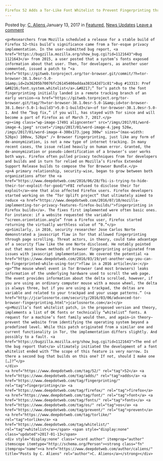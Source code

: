 ```yaml
---
Firefox 52 Adds a Tor-Like Font Whitelist to Prevent Fingerprinting through OS Fonts
---
```

<article class="post-listing post-17489 post type-post status-publish format-standard has-post-thumbnail hentry  tag-4830 tag-adds tag-fingerprinting tag-firefox tag-font tag-fonts tag-os tag-prevent like tag-whitelist">
    <div class="post-inner">
        <span>Posted by: <a href="https://www.deepdotweb.com/author/caliens/" title="">C. Aliens </a></span>
    <span>January 13, 2017</span>
    <span>in <a href="https://www.deepdotweb.com/category/deepdot-news/" rel="category tag">Featured</a>, <a href="https://www.deepdotweb.com/category/news-updates/" rel="category tag">News Updates</a></span>
    <span><a href="https://www.deepdotweb.com/2017/01/13/firefox-52-adds-tor-like-font-whitelist-prevent-fingerprinting-os-fonts/#respond">Leave a comment</a></span>
    </p>
    <div class="clear"></div>
    
    <p>Researchers from Mozilla scheduled a release for a stable build of Firefox 52—this build’s significance came from a Tor-esque privacy implementation. In the user-submitted bug report, <a href="https://bugzilla.mozilla.org/show_bug.cgi?id=1121643">Bug 1121643</a> from 2015, a user posted that a system’s fonts exposed information about that user. Then, Tor developers, as another user commented, issued a patch to “<a href="https://gitweb.torproject.org/tor-browser.git/commit/?h=tor-browser-38.1.0esr-5.0-1&amp;id=2a36205b70076fc26145400addaa383142d71c81">Bug #13313: Pref &#8216;font.system.whitelist</a>.&#8217;” Tor’s patch to the font fingerprinting initially landed in a remote tracking branch of an early version—<a href="https://gitweb.torproject.org/tor-browser.git/tag/?h=tor-browser-38.1.0esr-5.0-1&amp;id=tor-browser-38.1.0esr-5.0-1-build3">5.0-1-build3</a>—of tor-browser-38.1.0esr-5.0-1. And the “bug fix,” if you will, has stayed with Tor since and will become a part of Firefox as of March 7, 2017.</p>
    <p><img class="wp-image-17491 aligncenter" src="/imgs/2017/01/word-image-4.jpeg" srcset="/imgs/2017/01/word-image-4.jpeg 526w, /imgs/2017/01/word-image-4-300x173.jpeg 300w" sizes="(max-width: 526px) 100vw, 526px" /> Browser fingerprinting, just like any form of de-anonymization, is not a new type of internet tracking. In many recent cases, the issue relied heavily on human error. Granted, the de-anonymization or pseudo-identification of a browser’s user works both ways. Firefox often pulled privacy techniques from Tor developers and builds and in turn Tor relied on Mozilla’s Firefox Extended Support Release builds to compose the Tor Browser Bundle.</p>
    <p>A primary relationship, security-wise, began to grow between both organizations after the <a href="https://www.deepdotweb.com/2016/06/28/fbi-is-trying-to-hide-their-tor-exploit-for-good/">FBI refused to disclose their Tor exploit</a>—one that also affected Firefox users. Firefox developers started working on the “Tor Uplift project” that ultimately aimed to reduce <a href="https://www.deepdotweb.com/2016/07/10/mozilla-implementing-tor-privacy-features-firefox-builds/">fingerprinting in Firefox builds</a>. The fixes first implemented were often basic ones. For instance: if a website requested the variable “screen.orientation.angle” from a Firefox user, Firefox started returning the virtually worthless value of “0.”</p>
    <p>Similarly, in 2016, security researcher Jose Carlos Norte demonstrated a javascript flaw in Tor that allowed fingerprinting through page scrolling. Threat actors, in theory, could take advantage of a security flaw like the one Norte disclosed. He notably pointed out that most known methods of browser fingerprinting originated from issues with javascript implementation. We covered the potential <a href="https://www.deepdotweb.com/2016/03/19/yet-another-way-you-can-be-fingerprinted-while-using-tor/">flaw in a 2016 article</a>:</p>
    <p>“The mouse wheel event in Tor Browser (and most browsers) leaks information of the underlying hardware used to scroll the web page. The event provides information about the delta scrolled, however, if you are using an ordinary computer mouse with a mouse wheel, the delta is always three, but if you are using a trackpad, the deltas are variable and related to your trackpad and your usage patterns.” (<a href="http://jcarlosnorte.com/security/2016/03/06/advanced-tor-browser-fingerprinting.html">jcarlosnorte.com</a>)</p>
    <p>Mozilla’s font whitelist patch, in the proposed version and theory, implements a list of OK fonts or technically “whitelist” fonts. A request for a machine’s font family would then, and again—in theory—prevent the website from identifying the operating system beyond a predefined level. While this patch originated from a similar one and current functionality in Tor, the implementation differs slightly. And possibly to a fault. <a href="https://bugzilla.mozilla.org/show_bug.cgi?id=1121643">The end of the bug report that</a> ultimately initiated the development of a font whitelist ended with “The scope of this feature is very narrow. Is there a second bug that builds on this one? If not, should I make one […]?”</p>
    </div>
    <a href="https://www.deepdotweb.com/tag/52/" rel="tag">52</a> <a href="https://www.deepdotweb.com/tag/adds/" rel="tag">adds</a> <a href="https://www.deepdotweb.com/tag/fingerprinting/" rel="tag">fingerprinting</a> <a href="https://www.deepdotweb.com/tag/firefox/" rel="tag">firefox</a> <a href="https://www.deepdotweb.com/tag/font/" rel="tag">font</a> <a href="https://www.deepdotweb.com/tag/fonts/" rel="tag">fonts</a> <a href="https://www.deepdotweb.com/tag/os/" rel="tag">os</a> <a href="https://www.deepdotweb.com/tag/prevent/" rel="tag">prevent</a> <a href="https://www.deepdotweb.com/tag/torlike/" rel="tag">torlike</a> <a href="https://www.deepdotweb.com/tag/whitelist/" rel="tag">whitelist</a></span> <span style="display:none" class="updated">2017-01-13</span>
    <div style="display:none" class="vcard author" itemprop="author" itemscope itemtype="http://schema.org/Person"><strong class="fn" itemprop="name"><a href="https://www.deepdotweb.com/author/caliens/" title="Posts by C. Aliens" rel="author">C. Aliens</a></strong></div>
    
